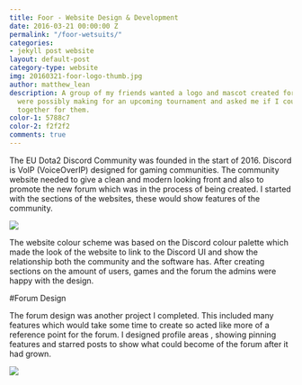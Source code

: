 ```yaml
---
title: Foor - Website Design & Development
date: 2016-03-21 00:00:00 Z
permalink: "/foor-wetsuits/"
categories:
- jekyll post website
layout: default-post
category-type: website
img: 20160321-foor-logo-thumb.jpg
author: matthew_lean
description: A group of my friends wanted a logo and mascot created for a team they
  were possibly making for an upcoming tournament and asked me if I could put something
  together for them.
color-1: 5788c7
color-2: f2f2f2
comments: true
---
```


The EU Dota2 Discord Community was founded in the start of 2016. Discord is VoIP (VoiceOverIP) designed for gaming communities. The community website needed to give a clean and modern looking front and also to promote the new forum which was in the process of being created.
I started with the sections of the websites, these would show features of the community.

<div href="#" data-featherlight="{{ site.url }}/assets/site-post/discordSection.png" class="img" alt="EU Dota Discord Server"><img src="{{ site.url }}/assets/site-post/discordSection.png"></div>

The website colour scheme was based on the Discord colour palette which made the look of the website to link to the Discord UI and show the relationship both the community and the software has. After creating sections on the amount of users, games and the forum the admins were happy with the design.

#Forum Design

The forum design was another project I completed. This included many features which would take some time to create so acted like more of a reference point for the forum. I designed profile areas , showing pinning features and starred posts to show what could become of the forum after it had grown.

<div href="#" data-featherlight="{{ site.url }}/assets/site-post/forumdesign.jpg" class="img" alt="eSports team raptors text logo"><img src="{{ site.url }}/assets/site-post/forumdesign.jpg"></div>

